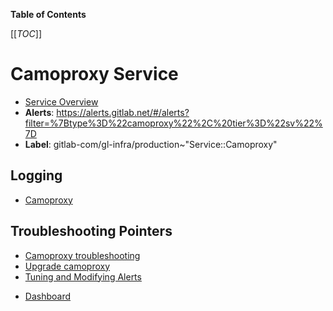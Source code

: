 <!-- MARKER: do not edit this section directly. Edit services/service-catalog.yml then run scripts/generate-docs -->

**Table of Contents**

[[_TOC_]]

# Camoproxy Service

* [Service Overview](https://dashboards.gitlab.net/d/camoproxy-main/camoproxy-overview)
* **Alerts**: <https://alerts.gitlab.net/#/alerts?filter=%7Btype%3D%22camoproxy%22%2C%20tier%3D%22sv%22%7D>
* **Label**: gitlab-com/gl-infra/production~"Service::Camoproxy"

## Logging

* [Camoproxy](https://log.gprd.gitlab.net/goto/f86d35a17e46e0de9d8454b3a5d4387f)

## Troubleshooting Pointers

* [Camoproxy troubleshooting](camoproxy.md)
* [Upgrade camoproxy](upgrade-camoproxy.md)
* [Tuning and Modifying Alerts](../monitoring/alert_tuning.md)
<!-- END_MARKER -->

<!-- ## Summary -->

<!-- ## Architecture -->

<!-- ## Performance -->

<!-- ## Scalability -->

<!-- ## Availability -->

<!-- ## Durability -->

<!-- ## Security/Compliance -->

<!-- ## Monitoring/Alerting -->

* [Dashboard](https://dashboards.gitlab.net/d/camoproxy-main/camoproxy-overview?orgId=1)

<!-- ## Links to further Documentation -->
